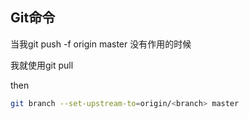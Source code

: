## Git命令

当我git push -f origin master 没有作用的时候

我就使用git pull

then 

```bash
git branch --set-upstream-to=origin/<branch> master
```

